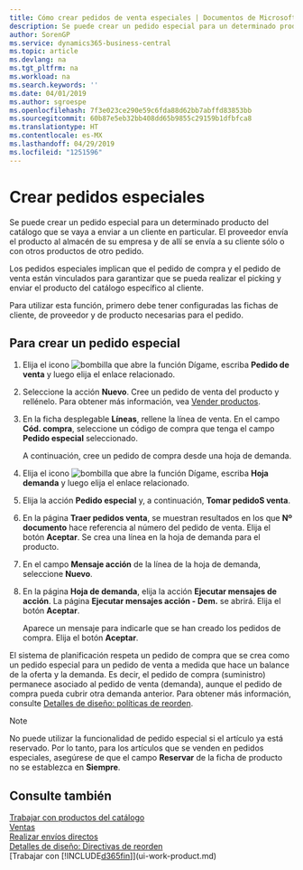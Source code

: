```yaml
---
title: Cómo crear pedidos de venta especiales | Documentos de Microsoft
description: Se puede crear un pedido especial para un determinado producto del catálogo que se vaya a enviar a un cliente en particular. El proveedor envía el producto al almacén de su empresa y de allí se envía a su cliente sólo o con otros productos de otro pedido.
author: SorenGP
ms.service: dynamics365-business-central
ms.topic: article
ms.devlang: na
ms.tgt_pltfrm: na
ms.workload: na
ms.search.keywords: ''
ms.date: 04/01/2019
ms.author: sgroespe
ms.openlocfilehash: 7f3e023ce290e59c6fda88d62bb7abffd83853bb
ms.sourcegitcommit: 60b87e5eb32bb408dd65b9855c29159b1dfbfca8
ms.translationtype: HT
ms.contentlocale: es-MX
ms.lasthandoff: 04/29/2019
ms.locfileid: "1251596"
---
```

# <a name="create-special-orders"></a>Crear pedidos especiales
Se puede crear un pedido especial para un determinado producto del catálogo que se vaya a enviar a un cliente en particular. El proveedor envía el producto al almacén de su empresa y de allí se envía a su cliente sólo o con otros productos de otro pedido.  

Los pedidos especiales implican que el pedido de compra y el pedido de venta están vinculados para garantizar que se pueda realizar el picking y enviar el producto del catálogo específico al cliente.  

Para utilizar esta función, primero debe tener configuradas las fichas de cliente, de proveedor y de producto necesarias para el pedido.  

## <a name="to-create-a-special-order"></a>Para crear un pedido especial  
1.  Elija el icono ![bombilla que abre la función Dígame](media/ui-search/search_small.png "Dígame que desea hacer"), escriba **Pedido de venta** y luego elija el enlace relacionado.  
2. Seleccione la acción **Nuevo**. Cree un  pedido de venta del producto y rellénelo. Para obtener más información, vea [Vender productos](sales-how-sell-products.md).
3.  En la ficha desplegable **Líneas**, rellene la línea de venta. En el campo **Cód. compra**, seleccione un código de compra que tenga el campo **Pedido especial** seleccionado.

    A continuación, cree un pedido de compra desde una hoja de demanda.  
4. Elija el icono ![bombilla que abre la función Dígame](media/ui-search/search_small.png "Dígame que desea hacer"), escriba **Hoja demanda** y luego elija el enlace relacionado.  
5. Elija la acción **Pedido especial** y, a continuación, **Tomar pedidoS venta**.  
6.  En la página **Traer pedidos venta**, se muestran resultados en los que **Nº documento** hace referencia al número del pedido de venta. Elija el botón **Aceptar**. Se crea una línea en la hoja de demanda para el producto.  
7.  En el campo **Mensaje acción** de la línea de la hoja de demanda, seleccione **Nuevo**.  
8.  En la página **Hoja de demanda**, elija la acción **Ejecutar mensajes de acción**. La página **Ejecutar mensajes acción - Dem.** se abrirá. Elija el botón **Aceptar**.  

    Aparece un mensaje para indicarle que se han creado los pedidos de compra. Elija el botón **Aceptar**.  

El sistema de planificación respeta un pedido de compra que se crea como un pedido especial para un pedido de venta a medida que hace un balance de la oferta y la demanda. Es decir, el pedido de compra (suministro) permanece asociado al pedido de venta (demanda), aunque el pedido de compra pueda cubrir otra demanda anterior. Para obtener más información, consulte [Detalles de diseño: políticas de reorden](design-details-reservation-order-tracking-and-action-messaging.md).  

> [!NOTE]  
>  No puede utilizar la funcionalidad de pedido especial si el artículo ya está reservado. Por lo tanto, para los artículos que se venden en pedidos especiales, asegúrese de que el campo **Reservar** de la ficha de producto no se establezca en **Siempre**.  

## <a name="see-also"></a>Consulte también  
[Trabajar con productos del catálogo](inventory-how-work-nonstock-items.md)  
[Ventas](sales-manage-sales.md)  
[Realizar envíos directos](sales-how-drop-shipment.md)   
[Detalles de diseño: Directivas de reorden](design-details-reservation-order-tracking-and-action-messaging.md)  
[Trabajar con [!INCLUDE[d365fin](includes/d365fin_md.md)]](ui-work-product.md)
